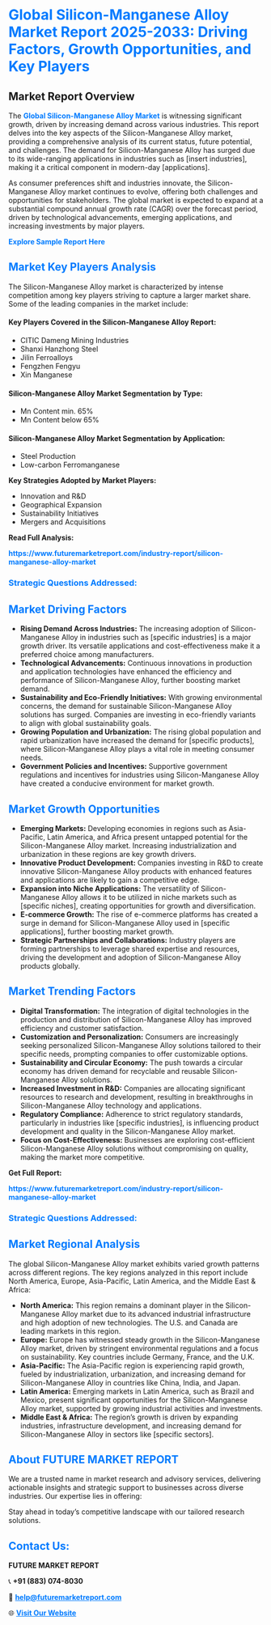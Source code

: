 <h1 style="color: #007BFF;">Global Silicon-Manganese Alloy Market Report 2025-2033: Driving Factors, Growth Opportunities, and Key Players</h1>

<section id="overview">
<h2>Market Report Overview</h2>
<p>The <a href="https://www.futuremarketreport.com/industry-report/silicon-manganese-alloy-market" style="color: #007BFF; text-decoration: none;"><strong>Global Silicon-Manganese Alloy Market</strong></a> is witnessing significant growth, driven by increasing demand across various industries. This report delves into the key aspects of the Silicon-Manganese Alloy market, providing a comprehensive analysis of its current status, future potential, and challenges. The demand for Silicon-Manganese Alloy has surged due to its wide-ranging applications in industries such as [insert industries], making it a critical component in modern-day [applications].</p>
<p>As consumer preferences shift and industries innovate, the Silicon-Manganese Alloy market continues to evolve, offering both challenges and opportunities for stakeholders. The global market is expected to expand at a substantial compound annual growth rate (CAGR) over the forecast period, driven by technological advancements, emerging applications, and increasing investments by major players.</p>
</section>

<section id="overview">
<p><a href="https://www.futuremarketreport.com/request-sample/reportId=40873" style="color: #007BFF; text-decoration: none;"><strong>Explore Sample Report Here</strong></a></p>
</section>

<section id="key-players">
<h2 style="color: #007BFF;">Market Key Players Analysis</h2>
<p>The Silicon-Manganese Alloy market is characterized by intense competition among key players striving to capture a larger market share. Some of the leading companies in the market include:</p>
<h4>Key Players Covered in the Silicon-Manganese Alloy Report:</h4>
<ul><li>CITIC Dameng Mining Industries</li><li>Shanxi Hanzhong Steel</li><li>Jilin Ferroalloys</li><li>Fengzhen Fengyu</li><li>Xin Manganese</li></ul>
<h4>Silicon-Manganese Alloy Market Segmentation by Type:</h4>
<ul><li>Mn Content min. 65%</li><li>Mn Content below 65%</li></ul>

<h4>Silicon-Manganese Alloy Market Segmentation by Application:</h4>
<ul><li>Steel Production</li><li>Low-carbon Ferromanganese</li></ul>
<p><strong>Key Strategies Adopted by Market Players:</strong></p>
<ul>
<li>Innovation and R&D</li>
<li>Geographical Expansion</li>
<li>Sustainability Initiatives</li>
<li>Mergers and Acquisitions</li>
</ul>
</section>

<section>
<p><strong>Read Full Analysis: </strong></p><a href="https://www.futuremarketreport.com/industry-report/silicon-manganese-alloy-market" style="color: #007BFF; text-decoration: none;"><strong>https://www.futuremarketreport.com/industry-report/silicon-manganese-alloy-market</strong></a>
<h3 style="color: #007BFF;">Strategic Questions Addressed:</h3>
</section>

<section id="driving-factors">
<h2 style="color: #007BFF;">Market Driving Factors</h2>
<ul>
<li><strong>Rising Demand Across Industries:</strong> The increasing adoption of Silicon-Manganese Alloy in industries such as [specific industries] is a major growth driver. Its versatile applications and cost-effectiveness make it a preferred choice among manufacturers.</li>
<li><strong>Technological Advancements:</strong> Continuous innovations in production and application technologies have enhanced the efficiency and performance of Silicon-Manganese Alloy, further boosting market demand.</li>
<li><strong>Sustainability and Eco-Friendly Initiatives:</strong> With growing environmental concerns, the demand for sustainable Silicon-Manganese Alloy solutions has surged. Companies are investing in eco-friendly variants to align with global sustainability goals.</li>
<li><strong>Growing Population and Urbanization:</strong> The rising global population and rapid urbanization have increased the demand for [specific products], where Silicon-Manganese Alloy plays a vital role in meeting consumer needs.</li>
<li><strong>Government Policies and Incentives:</strong> Supportive government regulations and incentives for industries using Silicon-Manganese Alloy have created a conducive environment for market growth.</li>
</ul>
</section>

<section id="growth-opportunities">
<h2 style="color: #007BFF;">Market Growth Opportunities</h2>
<ul>
<li><strong>Emerging Markets:</strong> Developing economies in regions such as Asia-Pacific, Latin America, and Africa present untapped potential for the Silicon-Manganese Alloy market. Increasing industrialization and urbanization in these regions are key growth drivers.</li>
<li><strong>Innovative Product Development:</strong> Companies investing in R&D to create innovative Silicon-Manganese Alloy products with enhanced features and applications are likely to gain a competitive edge.</li>
<li><strong>Expansion into Niche Applications:</strong> The versatility of Silicon-Manganese Alloy allows it to be utilized in niche markets such as [specific niches], creating opportunities for growth and diversification.</li>
<li><strong>E-commerce Growth:</strong> The rise of e-commerce platforms has created a surge in demand for Silicon-Manganese Alloy used in [specific applications], further boosting market growth.</li>
<li><strong>Strategic Partnerships and Collaborations:</strong> Industry players are forming partnerships to leverage shared expertise and resources, driving the development and adoption of Silicon-Manganese Alloy products globally.</li>
</ul>
</section>

<section id="trending-factors">
<h2 style="color: #007BFF;">Market Trending Factors</h2>
<ul>
<li><strong>Digital Transformation:</strong> The integration of digital technologies in the production and distribution of Silicon-Manganese Alloy has improved efficiency and customer satisfaction.</li>
<li><strong>Customization and Personalization:</strong> Consumers are increasingly seeking personalized Silicon-Manganese Alloy solutions tailored to their specific needs, prompting companies to offer customizable options.</li>
<li><strong>Sustainability and Circular Economy:</strong> The push towards a circular economy has driven demand for recyclable and reusable Silicon-Manganese Alloy solutions.</li>
<li><strong>Increased Investment in R&D:</strong> Companies are allocating significant resources to research and development, resulting in breakthroughs in Silicon-Manganese Alloy technology and applications.</li>
<li><strong>Regulatory Compliance:</strong> Adherence to strict regulatory standards, particularly in industries like [specific industries], is influencing product development and quality in the Silicon-Manganese Alloy market.</li>
<li><strong>Focus on Cost-Effectiveness:</strong> Businesses are exploring cost-efficient Silicon-Manganese Alloy solutions without compromising on quality, making the market more competitive.</li>
</ul>
</section>

<section>
<p><strong>Get Full Report: </strong></p><a href="https://www.futuremarketreport.com/industry-report/silicon-manganese-alloy-market" style="color: #007BFF; text-decoration: none;"><strong>https://www.futuremarketreport.com/industry-report/silicon-manganese-alloy-market</strong></a>
<h3 style="color: #007BFF;">Strategic Questions Addressed:</h3>
</section>


<section id="regional-analysis">
<h2 style="color: #007BFF;">Market Regional Analysis</h2>
<p>The global Silicon-Manganese Alloy market exhibits varied growth patterns across different regions. The key regions analyzed in this report include North America, Europe, Asia-Pacific, Latin America, and the Middle East & Africa:</p>
<ul>
<li><strong>North America:</strong> This region remains a dominant player in the Silicon-Manganese Alloy market due to its advanced industrial infrastructure and high adoption of new technologies. The U.S. and Canada are leading markets in this region.</li>
<li><strong>Europe:</strong> Europe has witnessed steady growth in the Silicon-Manganese Alloy market, driven by stringent environmental regulations and a focus on sustainability. Key countries include Germany, France, and the U.K.</li>
<li><strong>Asia-Pacific:</strong> The Asia-Pacific region is experiencing rapid growth, fueled by industrialization, urbanization, and increasing demand for Silicon-Manganese Alloy in countries like China, India, and Japan.</li>
<li><strong>Latin America:</strong> Emerging markets in Latin America, such as Brazil and Mexico, present significant opportunities for the Silicon-Manganese Alloy market, supported by growing industrial activities and investments.</li>
<li><strong>Middle East & Africa:</strong> The region’s growth is driven by expanding industries, infrastructure development, and increasing demand for Silicon-Manganese Alloy in sectors like [specific sectors].</li>
</ul>
</section>

<footer>
<h2 style="color: #007BFF;">About FUTURE MARKET REPORT</h2>
<p>We are a trusted name in market research and advisory services, delivering actionable insights and strategic support to businesses across diverse industries. Our expertise lies in offering:</p>

<p>Stay ahead in today’s competitive landscape with our tailored research solutions.</p>

<h2 style="color: #007BFF;">Contact Us:</h2>
<p><strong>FUTURE MARKET REPORT</strong></p>
<p>📞 <strong>+91 (883) 074-8030</strong></p>
<p>📧 <strong><a href="mailto:help@futuremarketreport.com" style="color: #007BFF;">help@futuremarketreport.com</a></strong></p>
<p>🌐 <strong><a href="https://www.futuremarketreport.com/" style="color: #007BFF;">Visit Our Website</a></strong></p>
</footer>